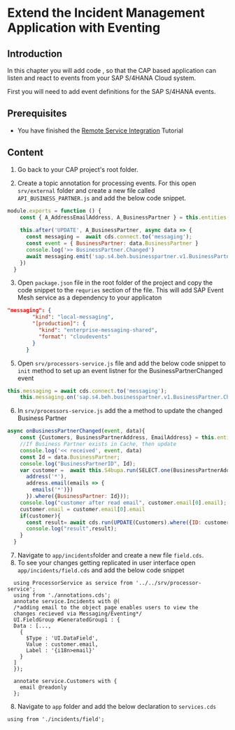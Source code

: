 # Extend the Incident Management Application with Eventing

## Introduction 
In this chapter you will add code , so that the CAP based application can listen and react to events from your SAP S/4HANA Cloud system.  
 
First you will need to add event definitions for the SAP S/4HANA events.


## Prerequisites

* You have finished the [Remote Service Integration](../../remote-service/README.md) Tutorial

  
## Content

1. Go back to your CAP project's root folder.

2. Create a topic annotation for processing events. For this open `srv/external` folder and create a new file called `API_BUSINESS_PARTNER.js` and add the below code snippet.  

```js
module.exports = function () {
    const { A_AddressEmailAddress, A_BusinessPartner } = this.entities;
   
    this.after('UPDATE', A_BusinessPartner, async data => {
      const messaging =  await cds.connect.to('messaging');
      const event = { BusinessPartner: data.BusinessPartner }
      console.log('>> BusinessPartner.Changed')
      await messaging.emit('sap.s4.beh.businesspartner.v1.BusinessPartner.Changed.v1', event);
    })
  }
```

3. Open `package.json` file in the root folder of the project and copy the code snippet to the `requries` section of the file. This will add SAP Event Mesh service as a dependency to your applicaton

```json
"messaging": {
        "kind": "local-messaging",
        "[production]": {
          "kind": "enterprise-messaging-shared",
          "format": "cloudevents"
        }
      }
```

5. Open `srv/processors-service.js` file and add the below code snippet to `init` method to set up an event listner for the BusinessPartnerChanged event

```js
this.messaging = await cds.connect.to('messaging');
    this.messaging.on('sap.s4.beh.businesspartner.v1.BusinessPartner.Changed.v1', async ({ event, data }) => await this.onBusinessPartnerChanged(event, data))
```

6. In `srv/processors-service.js` add the a method to update the changed Business Partner

```js
async onBusinessPartnerChanged(event, data){
    const {Customers, BusinessPartnerAddress, EmailAddress} = this.entities;
    //If Business Partner exists in Cache, then update
    console.log('<< received', event, data)
    const Id = data.BusinessPartner;
    console.log("BusinessPartnerID", Id);
    var customer =  await this.S4bupa.run(SELECT.one(BusinessPartnerAddress, address => {
      address('*'),
      address.email(emails => {
        emails('*')})
      }).where({BusinessPartner: Id}));
    console.log("customer after read email", customer.email[0].email);
    customer.email = customer.email[0].email
    if(customer){
      const result= await cds.run(UPDATE(Customers).where({ID: customer.ID}).set({email:customer.email}));
      console.log("result",result);
    }
  }
```

7. Navigate to `app/incidents`folder  and create a new file `field.cds`.
8. To see your changes getting replicated in user interface open `app/incidents/field.cds` and add the below code snippet

```cds
  using ProcessorService as service from '../../srv/processor-service';
  using from './annotations.cds';
  annotate service.Incidents with @(
  /*adding email to the object page enables users to view the
  changes recieved via Messaging/Eventing*/
  UI.FieldGroup #GeneratedGroup1 : {
  Data : [...,
    {
      $Type : 'UI.DataField',
      Value : customer.email,
      Label : '{i18n>email}'
    }
  ]
  });

  annotate service.Customers with {
    email @readonly
  };  
```

8. Navigate to `app` folder and add the below declaration to `services.cds`
  ```cds
  using from './incidents/field';
  ```
